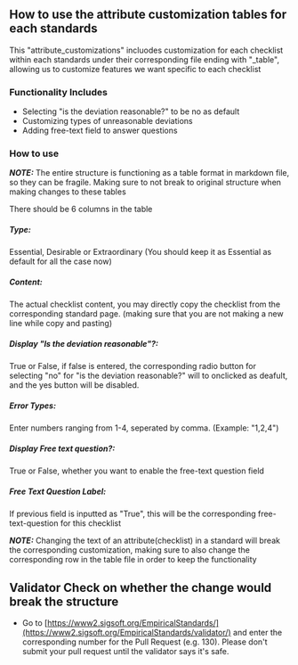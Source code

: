 ## How to use the attribute customization tables for each standards

This "attribute_customizations" incluodes customization for each checklist within each standards under their corresponding file ending with "_table", allowing us to customize features we want specific to each checklist


### Functionality Includes

- Selecting "is the deviation reasonable?" to be no as default
- Customizing types of unreasonable deviations
- Adding free-text field to answer questions


### How to use

**_NOTE:_**  The entire structure is functioning as a table format in markdown file, so they can be fragile. Making sure to not break to original structure when making changes to these tables

There should be 6 columns in the table

##### Type:

Essential, Desirable or Extraordinary (You should keep it as Essential as default for all the case now)

##### Content:

The actual checklist content, you may directly copy the checklist from the corresponding standard page. (making sure that you are not making a new line while copy and pasting)

##### Display "Is the deviation reasonable"?:

True or False, if false is entered, the corresponding radio button for selecting "no" for "is the deviation reasonable?" will to onclicked as deafult, and the yes button will be disabled.

##### Error Types:

Enter numbers ranging from 1-4, seperated by comma. (Example: "1,2,4")

##### Display Free text question?:

True or False, whether you want to enable the free-text question field

##### Free Text Question Label:

If previous field is inputted as "True", this will be the corresponding free-text-question for this checklist


**_NOTE:_**  Changing the text of an attribute(checklist) in a standard will break the corresponding customization, making sure to also change the corresponding row in the table file in order to keep the functionality


## Validator Check on whether the change would break the structure
- Go to [https://www2.sigsoft.org/EmpiricalStandards/](https://www2.sigsoft.org/EmpiricalStandards/validator/) and enter the corresponding number for the Pull Request (e.g. 130). Please don't submit your pull request until the validator says it's safe.
